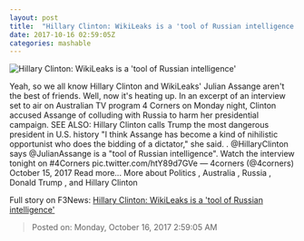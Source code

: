 ```yaml
---
layout: post
title:  "Hillary Clinton: WikiLeaks is a 'tool of Russian intelligence'"
date: 2017-10-16 02:59:05Z
categories: mashable
---
```


![Hillary Clinton: WikiLeaks is a 'tool of Russian intelligence'](https://i.amz.mshcdn.com/Q11umcaPZ66Xd1f-baAtLpOi3Z0=/1200x630/2017%2F10%2F16%2Fb7%2Fcfd709cc9a8e4a879bd7052db9d4766d.7c7fe.jpg)

Yeah, so we all know Hillary Clinton and WikiLeaks' Julian Assange aren't the best of friends. Well, now it's heating up. In an excerpt of an interview set to air on Australian TV program 4 Corners on Monday night, Clinton accused Assange of colluding with Russia to harm her presidential campaign. SEE ALSO: Hillary Clinton calls Trump the most dangerous president in U.S. history "I think Assange has become a kind of nihilistic opportunist who does the bidding of a dictator," she said. . @HillaryClinton says @JulianAssange is a "tool of Russian intelligence". Watch the interview tonight on #4Corners pic.twitter.com/htY89d7GVe — 4corners (@4corners) October 15, 2017 Read more... More about Politics , Australia , Russia , Donald Trump , and Hillary Clinton


Full story on F3News: [Hillary Clinton: WikiLeaks is a 'tool of Russian intelligence'](http://www.f3nws.com/n/f2vkqG)

> Posted on: Monday, October 16, 2017 2:59:05 AM
